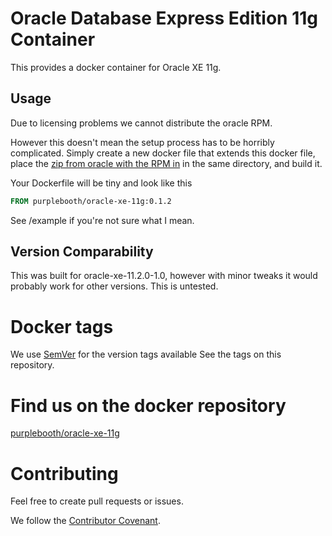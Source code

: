 # Oracle Database Express Edition 11g Container

This provides a docker container for Oracle XE 11g.

## Usage

Due to licensing problems we cannot distribute the oracle RPM.

However this doesn't mean the setup process has to be horribly complicated. Simply create a new docker file that extends this docker file, place the [zip from oracle with the RPM in](http://www.oracle.com/technetwork/database/database-technologies/express-edition/downloads/index.html) in the same directory, and build it.

Your Dockerfile will be tiny and look like this

```Dockerfile
FROM purplebooth/oracle-xe-11g:0.1.2
```

See /example if you're not sure what I mean.

## Version Comparability

This was built for oracle-xe-11.2.0-1.0, however with minor tweaks it would probably work for other versions. This is untested.

# Docker tags

We use [SemVer](http://semver.io/) for the version tags available See the tags on this repository. 

# Find us on the docker repository

[purplebooth/oracle-xe-11g](https://registry.hub.docker.com/u/purplebooth/oracle-xe-11g)

# Contributing

Feel free to create pull requests or issues. 

We follow the [Contributor Covenant](http://contributor-covenant.org/).
